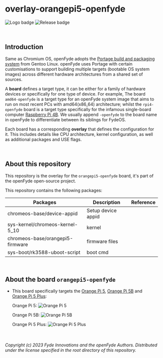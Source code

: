 # overlay-orangepi5-openfyde

![Logo badge](https://img.shields.io/endpoint?url=https%3A%2F%2Fopenfyde-badge-wivuxrq8xzvh.runkit.sh%2F) ![Release badge](https://img.shields.io/github/v/release/openFyde/overlay-orangepi5-openfyde?label=latest%20release%20image)


<br>

## Introduction
Same as Chromium OS, openFyde adopts the [Portage build and packaging system](https://wiki.gentoo.org/wiki/Portage) from Gentoo Linux. openFyde uses Portage with certain customisations to support building multiple targets (bootable OS system images) across different hardware architectures from a shared set of sources.

A **board** defines a target type, it can be either for a family of hardware devices or specifically for one type of device. For example, The board `amd64-openfyde` is a target type for an openFyde system image that aims to run on most recent PCs with amd64(x86_64) architecture; whilst the `rpi4-openfyde` board is a target type specifically for the infamous single-board computer [Raspberry Pi 4B](https://www.raspberrypi.com/products/raspberry-pi-4-model-b/). We usually append `-openfyde` to the board name in openFyde to differentiate between its siblings for FydeOS.

Each board has a corresponding **overlay** that defines the configuration for it. This includes details like CPU architecture, kernel configuration, as well as additional packages and USE flags.

<br>

## About this repository
This repository is the overlay for the `orangepi5-openfyde` board, it's part of the openFyde open-source project.

This repository contains the following packages:


| Packages                         | Description        | Reference |
|----------------------------------|--------------------|-----------|
| chromeos-base/device-appid       | Setup device appid |           |
| sys-kernel/chromeos-kernel-5_10  | kernel             |           |
| chromeos-base/orangepi5-firmware | firmware files     |           |
| sys-boot/rk3588-uboot-script     | boot cmd           |           |

<br>

## About the board `orangepi5-openfyde`
 - This board specifically targets the [Orange Pi 5](http://www.orangepi.org/html/hardWare/computerAndMicrocontrollers/details/Orange-Pi-5.html), [Orange Pi 5B](http://www.orangepi.org/html/hardWare/computerAndMicrocontrollers/details/Orange-Pi-5B.html) and [Orange Pi 5 Plus](http://www.orangepi.org/html/hardWare/computerAndMicrocontrollers/details/Orange-Pi-5-plus.html):
 
    Orange Pi 5:
    ![Orange Pi 5](http://www.orangepi.org/img/orange-pi-5-banner-img.png)
    
    Orange Pi 5B:
    ![Orange Pi 5B](http://www.orangepi.org/img/pi5-plus/pi5-plus-5.png)
    
    
    Orange Pi 5 Plus:
    ![Orange Pi 5 Plus](http://www.orangepi.org/img/pi5-plus/pi5-plus-9.png)

<br>

###### Copyright (c) 2023 Fyde Innovations and the openFyde Authors. Distributed under the license specified in the root directory of this repository.
